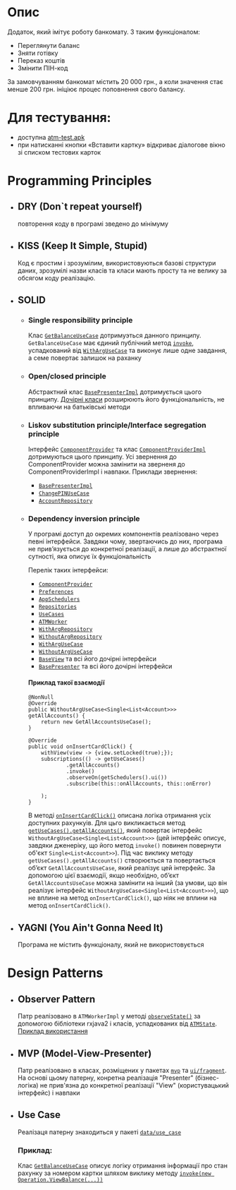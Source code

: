 # Опис
Додаток, який імітує роботу банкомату. З таким функціоналом:
- Переглянути баланс
- Зняти готівку
- Переказ коштів
- Змінити ПІН-код

За замовчуванням банкомат містить 20 000 грн., а коли значення стає менше 200 грн. ініціює процес поповнення свого балансу.

# Для тестування:
- доступна [atm-test.apk](https://drive.google.com/file/d/1N0NSfTuTW2vNn7NHuimL0jLiRf12tEAv/view?usp=sharing)
- при натисканні кнопки «Вставити картку» відкриває діалогове вікно зі списком тестових карток

# Programming Principles
- ## DRY (Don`t repeat yourself)
  повторення коду в програмі зведено до мінімуму
- ## KISS (Keep It Simple, Stupid)
  Код є простим і зрозумілим, використовуються базові структури даних, зрозумілі назви класів та класи мають просту та не велику за обсягом коду реалізацію.
- ## SOLID
  - ### Single responsibility principle
    Клас [`GetBalanceUseCase`](app/src/main/java/ua/edu/ztu/student/zipz221_boyu/data/use_case/impl/GetBalanceUseCase.java) дотримуэться данного принципу. `GetBalanceUseCase` має єдиний публічний метод [`invoke`](app/src/main/java/ua/edu/ztu/student/zipz221_boyu/data/use_case/impl/GetBalanceUseCase.java#L16), успадкований від  [`WithArgUseCase`](app/src/main/java/ua/edu/ztu/student/zipz221_boyu/data/use_case/WithArgUseCase.java) та виконує лише одне завдання, а семе повертає залишок на раханку
  - ### Open/closed principle
    Абстрактний клас [`BasePresenterImpl`](app/src/main/java/ua/edu/ztu/student/zipz221_boyu/mvp/base/BasePresenterImpl.java) дотримується цього принципу. [Дочірні класи](app/src/main/java/ua/edu/ztu/student/zipz221_boyu/mvp/screen) розширюють його функціональність, не впливаючи на батьківські методи
  - ### Liskov substitution principle/Interface segregation principle
    Інтерфейс [`ComponentProvider`](app/src/main/java/ua/edu/ztu/student/zipz221_boyu/component_provider/ComponentProvider.java) та клас [`ComponentProviderImpl`](app/src/main/java/ua/edu/ztu/student/zipz221_boyu/component_provider/impl/ComponentProviderImpl.java) дотримуються цього принципу. Усі звернення до ComponentProvider можна замінити на зверненя до ComponentProviderImpl і навпаки. Приклади звернення:
    - [`BasePresenterImpl`](app/src/main/java/ua/edu/ztu/student/zipz221_boyu/mvp/base/BasePresenterImpl.java#L47-L75)
    - [`ChangePINUseCase`](app/src/main/java/ua/edu/ztu/student/zipz221_boyu/data/use_case/impl/ChangePINUseCase.java#L16)
    - [`AccountRepository`](app/src/main/java/ua/edu/ztu/student/zipz221_boyu/data/repository/impl/AccountRepository.java#L17)
  - ### Dependency inversion principle
    У програмі доступ до окремих компонентів реалізовано через певні інтерфейси. Завдяки чому, звертаючись до них, програма не прив’язується до конкретної реалізації, а лише до абстрактної сутності, яка описує їх функціональність 

    Перелік таких інтерфейси:
    - [`ComponentProvider`](app/src/main/java/ua/edu/ztu/student/zipz221_boyu/component_provider/ComponentProvider.java)
    - [`Preferences`](app/src/main/java/ua/edu/ztu/student/zipz221_boyu/component_provider/components/Preferences.java)
    - [`AppSchedulers`](app/src/main/java/ua/edu/ztu/student/zipz221_boyu/component_provider/components/AppSchedulers.java)
    - [`Repositories`](app/src/main/java/ua/edu/ztu/student/zipz221_boyu/component_provider/components/Repositories.java)
    - [`UseCases`](app/src/main/java/ua/edu/ztu/student/zipz221_boyu/component_provider/components/UseCases.java)
    - [`ATMWorker`](app/src/main/java/ua/edu/ztu/student/zipz221_boyu/component_provider/components/ATMWorker.java)
    - [`WithArgRepository`](app/src/main/java/ua/edu/ztu/student/zipz221_boyu/data/repository/WithArgRepository.java)
    - [`WithoutArgRepository`](app/src/main/java/ua/edu/ztu/student/zipz221_boyu/data/repository/WithoutArgRepository.java)
    - [`WithArgUseCase`](app/src/main/java/ua/edu/ztu/student/zipz221_boyu/data/use_case/WithArgUseCase.java)
    - [`WithoutArgUseCase`](app/src/main/java/ua/edu/ztu/student/zipz221_boyu/data/use_case/WithoutArgUseCase.java)
    - [`BaseView`](app/src/main/java/ua/edu/ztu/student/zipz221_boyu/mvp/base/BaseMvp.java#L9) та всі його дочірні інтерфейси
    - [`BasePresenter`](app/src/main/java/ua/edu/ztu/student/zipz221_boyu/mvp/base/BaseMvp.java#L13) та всі його дочірні інтерфейси
      
    #### Приклад такої взаємодії
    ```
    @NonNull
    @Override
    public WithoutArgUseCase<Single<List<Account>>> getAllAccounts() {
        return new GetAllAccountsUseCase();
    }
    ```
    ```
    @Override
    public void onInsertCardClick() {
        withView(view -> {view.setLocked(true);});
        subscriptions(() -> getUseCases()
                .getAllAccounts()
                .invoke()
                .observeOn(getSchedulers().ui())
                .subscribe(this::onAllAccounts, this::onError)

        );
    }
    ```
    
    В методі [`onInsertCardClick()`](app/src/main/java/ua/edu/ztu/student/zipz221_boyu/mvp/screen/login/LoginPresenter.java#L47)
  описана логіка отримання усіх доступних рахункуів. 
  Для цьго викликається метод [`getUseCases().getAllAccounts()`](app/src/main/java/ua/edu/ztu/student/zipz221_boyu/component_provider/impl/components/UseCasesImpl.java#L31), 
  який повертає інтерфейс `WithoutArgUseCase<Single<List<Account>>>` 
  (цей інтерфейс описує, завдяки дженеріку, що його метод `invoke()` повинен повернути об'єкт `Single<List<Account>>`). 
  Під час виклику методу `getUseCases().getAllAccounts()` створюється та повертається об’єкт `GetAllAccountsUseCase`, 
  який реалізує цей інтерфейс. За допомогою цієї взаємодії, якщо необхідно, 
  об’єкт `GetAllAccountsUseCase` можна замінити на інший (за умови, що він реалізує інтерфейс `WithoutArgUseCase<Single<List<Account>>>`), 
  що не вплине на метод `onInsertCardClick()`, що ніяк не вплини на метод `onInsertCardClick()`.

- ## YAGNI (You Ain't Gonna Need It)
  Програма не містить функціоналу, який не використовується

# Design Patterns
- ## Observer Pattern
  Патр реалізовано в `ATMWorkerImpl` у методі 
[`observeState()`](app/src/main/java/ua/edu/ztu/student/zipz221_boyu/component_provider/impl/components/atm_worker/ATMWorkerImpl.java#L52) 
за допомогою бібліотеки rxjava2 і класів, успадкованих від [`ATMState`](app/src/main/java/ua/edu/ztu/student/zipz221_boyu/data/entity/atm_state/ATMState.java). 
[Приклад використання](app/src/main/java/ua/edu/ztu/student/zipz221_boyu/mvp/screen/menu/MenuPresenter.java#L13-L36)

- ## MVP (Model-View-Presenter)
  Патр реалізовано в класах, розміщених у пакетах [`mvp`](app/src/main/java/ua/edu/ztu/student/zipz221_boyu/mvp) та [`ui/fragment`](app/src/main/java/ua/edu/ztu/student/zipz221_boyu/ui/fragment).
На основі цьому патерну, конретна реалізація "Presenter" (бізнес-логіка) не прив'язна до конкретної реалізації "View" (користувацький інтерфейс) і навпаки

- ## Use Case
  Реалізаця патерну знаходиться у пакеті [`data/use_case`](app/src/main/java/ua/edu/ztu/student/zipz221_boyu/data/use_case)
  
  ### Приклад:
  Клас [`GetBalanceUseCase`](app/src/main/java/ua/edu/ztu/student/zipz221_boyu/data/use_case/impl/GetBalanceUseCase.java) 
описує логіку отримання інформації про стан рахунку за номером картки шляхом виклику методу 
[`invoke(new Operation.ViewBalance(...))`](app/src/main/java/ua/edu/ztu/student/zipz221_boyu/data/use_case/impl/GetBalanceUseCase.java#L16)